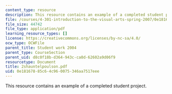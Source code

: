 ```yaml
---
content_type: resource
description: This resource contains an example of a completed student project.
file: /courses/4-301-introduction-to-the-visual-arts-spring-2007/0e18167885c64c960075346aa7517eee_2shauntelpoulson.pdf
file_size: 44742
file_type: application/pdf
learning_resource_types: []
license: https://creativecommons.org/licenses/by-nc-sa/4.0/
ocw_type: OCWFile
parent_title: Student work 2004
parent_type: CourseSection
parent_uid: d8c0f18b-d364-943c-ca0d-62602a9d06f9
resourcetype: Document
title: 2shauntelpoulson.pdf
uid: 0e181678-85c6-4c96-0075-346aa7517eee
---
```

This resource contains an example of a completed student project.